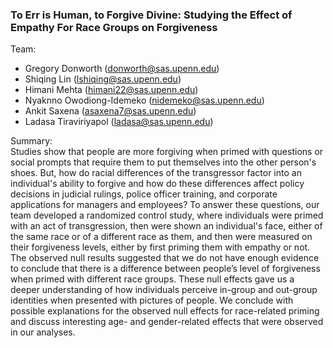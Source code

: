 ### To Err is Human, to Forgive Divine: Studying the Effect of Empathy For Race Groups on Forgiveness ###

Team:
* Gregory Donworth (donworth@sas.upenn.edu)
* Shiqing Lin (lshiqing@sas.upenn.edu)
* Himani Mehta (himani22@sas.upenn.edu)
* Nyaknno Owodiong-Idemeko (nidemeko@sas.upenn.edu)
* Ankit Saxena (asaxena7@sas.upenn.edu)
* Ladasa Tiraviriyapol (ladasa@sas.upenn.edu)

Summary:<br />
Studies show that people are more forgiving when primed with questions or social prompts that require them to put themselves into the other person's shoes. But, how do racial differences of the transgressor factor into an individual's ability to forgive and how do these differences affect policy decisions in judicial rulings, police officer training, and corporate applications for managers and employees? To answer these questions, our team developed a randomized control study, where individuals were primed with an act of transgression, then were shown an individual's face, either of the same race or of a different race as them, and then were measured on their forgiveness levels, either by first priming them with empathy or not. The observed null results suggested that we do not have enough evidence to conclude that there is a difference between people’s level of forgiveness when primed with different race groups. These null effects gave us a deeper understanding of how individuals perceive in-group and out-group identities when presented with pictures of people. We conclude with possible explanations for the observed null effects for race-related priming and discuss interesting age- and gender-related effects that were observed in our analyses.
